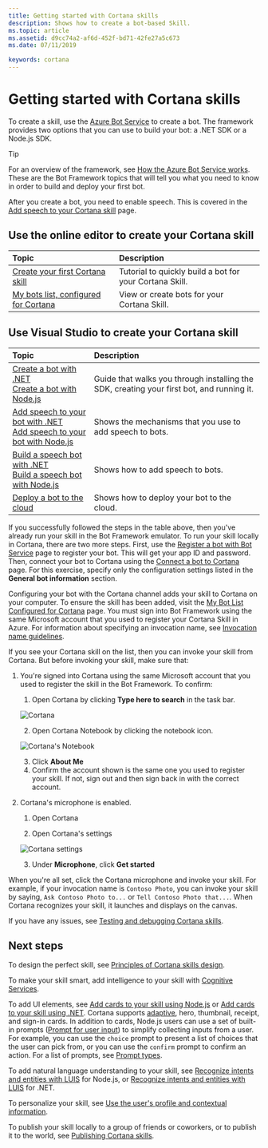 ```yaml
---
title: Getting started with Cortana skills
description: Shows how to create a bot-based Skill.
ms.topic: article
ms.assetid: d9cc74a2-af6d-452f-bd71-42fe27a5c673
ms.date: 07/11/2019

keywords: cortana
---
```


# Getting started with Cortana skills

To create a skill, use the [Azure Bot Service](/bot-framework) to create a bot. The framework provides two options that you can use to build your bot: a .NET SDK or a Node.js SDK.

>[!TIP]
> For an overview of the framework, see [How the Azure Bot Service works](/azure/bot-service/bot-service-overview-readme?view=azure-bot-service-4.0). These are the Bot Framework topics that will tell you what you need to know in order to build and deploy your first bot.

After you create a bot, you need to enable speech.  This is covered in the [Add speech to your Cortana skill](./adding-speech.md) page.

## Use the online editor to create your Cortana skill

| Topic | Description |
|:--- |:--- |
| [Create your first Cortana skill](./mva22-hello-world.md) | Tutorial to quickly build a bot for your Cortana Skill. |
| [My bots list, configured for Cortana](https://dev.botframework.com/bots?c=cortana) | View or create  bots for your Cortana Skill. |

## Use Visual Studio to create your Cortana skill

| Topic | Description |
|:--- |:--- | 
|[Create a bot with .NET](/azure/bot-service/dotnet/bot-builder-dotnet-sdk-quickstart?view=azure-bot-service-4.0)<br />[Create a bot with Node.js](/azure/bot-service/javascript/bot-builder-javascript-quickstart?view=azure-bot-service-4.0) | Guide that walks you through installing the SDK, creating your first bot, and running it.
|[Add speech to your bot with .NET](/azure/bot-service/dotnet/bot-builder-dotnet-text-to-speech?view=azure-bot-service-4.0)<br />[Add speech to your bot with Node.js](/azure/bot-service/nodejs/bot-builder-nodejs-text-to-speech?view=azure-bot-service-4.0)|Shows the mechanisms that you use to add speech to bots.
|[Build a speech bot with .NET](/azure/bot-service/dotnet/bot-builder-dotnet-cortana-skill?view=azure-bot-service-4.0)<br />[Build a speech bot with Node.js](/azure/bot-service/nodejs/bot-builder-nodejs-cortana-skill?view=azure-bot-service-4.0)|Shows how to add speech to bots.
|[Deploy a bot to the cloud](/azure/bot-service/bot-service-build-continuous-deployment?view=azure-bot-service-4.0)|Shows how to deploy your bot to the cloud.

If you successfully followed the steps in the table above, then you've already run your skill in the Bot Framework emulator. To run your skill locally in Cortana, there are two more steps. First, use the [Register a bot with Bot Service](/azure/bot-service/bot-service-quickstart-registration) page to register your bot. This will get your app ID and password. Then, connect your bot to Cortana using the [Connect a bot to Cortana](/azure/bot-service/bot-service-channel-connect-cortana) page. For this exercise, specify only the configuration settings listed in the **General bot information** section.

Configuring your bot with the Cortana channel adds your skill to Cortana on your computer. To ensure the skill has been added, visit the [My Bot List Configured for Cortana](https://dev.botframework.com/bots?c=cortana) page. You must sign into Bot Framework using the same Microsoft account that you used to register your Cortana Skill in Azure.
For information about specifying an invocation name, see [Invocation name guidelines](./cortana-invocation-guidelines.md).

If you see your Cortana skill on the list, then you can invoke your skill from Cortana. But before invoking your skill, make sure that:

1. You're signed into Cortana using the same Microsoft account that you used to register the skill in the Bot Framework. To confirm:

    1. Open Cortana by clicking **Type here to search** in the task bar.

     ![Cortana](../media/images/open-cortana.png)

    2. Open Cortana Notebook by clicking the notebook icon.

     ![Cortana's Notebook](../media/images/notebook.png)

    3. Click **About Me**
    4. Confirm the account shown is the same one you used to register your skill. If not, sign out and then sign back in with the correct account.

1. Cortana's microphone is enabled.

    1. Open Cortana

    2. Open Cortana's settings

     ![Cortana settings](../media/images/cortana-settings.png)

    3. Under **Microphone**, click **Get started**

When you're all set, click the Cortana microphone and invoke your skill. For example, if your invocation name is `Contoso Photo`, you can invoke your skill by saying, `Ask Contoso Photo to...` or `Tell Contoso Photo that...`. When Cortana recognizes your skill, it launches and displays on the canvas.

If you have any issues, see [Testing and debugging Cortana skills](./test-debug.md).

## Next steps

To design the perfect skill, see [Principles of Cortana skills design](./design-principles.md).

To make your skill smart, add intelligence to your skill with [Cognitive Services](/azure/bot-service/bot-service-concept-intelligence?view=azure-bot-service-4.0). 

To add UI elements, see [Add cards to your skill using Node.js](/azure/bot-service/nodejs/bot-builder-nodejs-send-rich-cards?view=azure-bot-service-4.0) or [Add cards to your skill using .NET](/azure/bot-service/dotnet/bot-builder-dotnet-add-rich-card-attachments?view=azure-bot-service-4.0). Cortana supports [adaptive](/azure/bot-service/nodejs/bot-builder-nodejs-send-rich-cards?view=azure-bot-service-4.0#send-an-adaptive-card), hero, thumbnail, receipt, and sign-in cards. In addition to cards, Node.js users can use a set of built-in prompts ([Prompt for user input](/azure/bot-service/nodejs/bot-builder-nodejs-dialog-prompt?view=azure-bot-service-4.0)) to simplify collecting inputs from a user. For example, you can use the `choice` prompt to present a list of choices that the user can pick from, or you can use the `confirm` prompt to confirm an action. For a list of prompts, see [Prompt types](/azure/bot-service/nodejs/bot-builder-nodejs-dialog-prompt?view=azure-bot-service-4.0#prompt-types).

To add natural language understanding to your skill, see [Recognize intents and entities with LUIS](/azure/bot-service/nodejs/bot-builder-nodejs-recognize-intent-luis?view=azure-bot-service-4.0) for Node.js, or [Recognize intents and entities with LUIS](/azure/bot-service/dotnet/bot-builder-dotnet-luis-dialogs?view=azure-bot-service-4.0) for .NET.

To personalize your skill, see [Use the user's profile and contextual information](./get-user-profile-context.md).

To publish your skill locally to a group of friends or coworkers, or to publish it to the world, see [Publishing Cortana skills](./publish-skill.md).
<!--
Check out the Bot Framework speech samples. [Node.js](https://github.com/Microsoft/BotBuilder-Samples/tree/master/Node/demo-RollerSkill) | [.NET](https://github.com/Microsoft/BotBuilder-Samples/tree/master/CSharp/demo-RollerSkill)
-->
